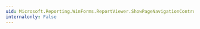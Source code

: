 ```yaml
---
uid: Microsoft.Reporting.WinForms.ReportViewer.ShowPageNavigationControls
internalonly: False
---
```

